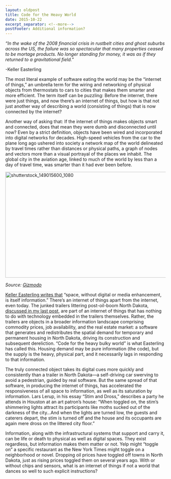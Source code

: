 ```yaml
---
layout: oldpost
title: Code for the Heavy World
date: 2015-10-22
excerpt_separator: <!--more-->
postFooter: Additional information?
---
```


<em>“In the wake of the 2008 financial crisis in rustbelt cities and ghost suburbs across the US, the failure was so spectacular that many properties ceased to be mortage products. No longer standing for money, it was as if they returned to a gravitational field.”</em>

-Keller Easterling

The most literal example of software eating the world may be the “internet of things,” an umbrella term for the wiring and networking of physical objects from thermostats to cars to cities that makes them smarter and more efficient. The term itself can be puzzling: Before the internet, there were just things, and now there’s an internet of things, but how is that not just another way of describing a world (consisting of things) that is now connected by the internet?

Another way of asking that: If the internet of things makes objects smart and connected, does that mean they were dumb and disconnected until now? Even by a strict definition, objects have been wired and incorporated into digital networks for decades. High-speed vehicles from the car to the plane long ago ushered into society a network map of the world delineated by travel times rather than distances or physical paths, a graph of nodes and vectors more than a visual portrayal of the places we inhabit. The global city in the aviation age, linked to much of the world by less than a day of travel time, was smarter than it had ever been before.

<a href="https://kneelingbus.files.wordpress.com/2015/10/shutterstock_149015600_1080.jpg"><img class=" wp-image-670 aligncenter" src="https://kneelingbus.files.wordpress.com/2015/10/shutterstock_149015600_1080.jpg?w=300" alt="shutterstock_149015600_1080" width="581" height="333" /></a>

<em>Source: <a href="http://www.gizmodo.com.au/2015/08/gizmodos-weekly-australian-internet-update-3/">Gizmodo</a></em>

<a href="http://www.e-flux.com/journal/an-internet-of-things/">Keller Easterling writes that</a> “space, without digital or media enhancement, is itself information.” There’s an internet of things apart from the internet, even today. The junked trailers littering post-oil-boom North Dakota, <a href="https://kneelingbus.wordpress.com/2015/10/07/after-the-gold-rush/">discussed in my last post</a>, are part of an internet of things that has nothing to do with technology embedded in the trailers themselves. Rather, the trailers are objects in a broader information landscape comprising commodity prices, job availability, and the real estate market: a software that generates and redistributes the spatial demand for temporary and permanent housing in North Dakota, driving its construction and subsequent dereliction. “Code for the heavy bulky world” is what Easterling has called this. Housing demand may be pure information (the code), but the supply is the heavy, physical part, and it necessarily lags in responding to that information.

The truly connected object takes its digital cues more quickly and consistently than a trailer in North Dakota—a self-driving car swerving to avoid a pedestrian, guided by real software. But the same spread of that software, in producing the internet of things, has accelerated the responsiveness of all space to information, as well as its saturation by information. Lars Lerup, in his essay “Stim and Dross,” describes a party he attends in Houston at an art patron’s house: “When toggled on, the stim’s shimmering lights attract its participants like moths sucked out of the darkness of the city…And when the lights are turned low, the guests and caterers depart, the stim is turned off and the house and its occupants are again mere dross on the littered city floor.”

Information, along with the infrastructural systems that support and carry it, can be life or death to physical as well as digital spaces. They exist regardless, but information makes them matter or not. Yelp might “toggle on” a specific restaurant as the New York Times might toggle on a neighborhood or novel. Dropping oil prices have toggled off towns in North Dakota, just as rising prices toggled them on several years ago. With or without chips and sensors, what is an internet of things if not a world that dances so well to such explicit instructions?